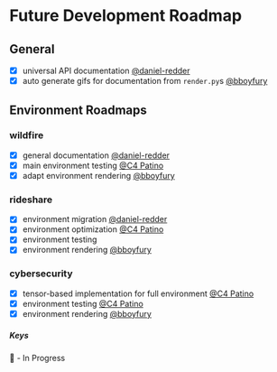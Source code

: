 # Future Development Roadmap

## General
- [x] universal API documentation [@daniel-redder](https://github.com/daniel-redder)
- [x] auto generate gifs for documentation from `render.py`s [@bboyfury](https://github.com/bboyfury)

## Environment Roadmaps
### wildfire
- [x] general documentation [@daniel-redder](https://github.com/daniel-redder)
- [x] main environment testing [@C4 Patino](https://github.com/c4patino)
- [x] adapt environment rendering [@bboyfury](https://github.com/bboyfury)

### rideshare
- [x] environment migration [@daniel-redder](https://github.com/daniel-redder)
- [x] environment optimization [@C4 Patino](https://github.com/c4patino)
- [x] environment testing
- [x] environment rendering [@bboyfury](https://github.com/bboyfury)

### cybersecurity
- [x] tensor-based implementation for full environment [@C4 Patino](https://github.com/C4theBomb)
- [x] environment testing [@C4 Patino](https://github.com/C4theBomb)
- [x] environment rendering [@bboyfury](https://github.com/bboyfury)

##### Keys
:construction: - In Progress
